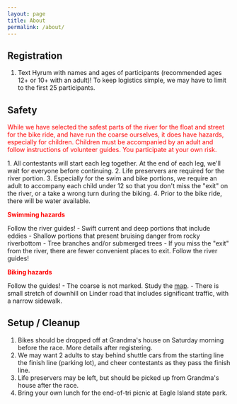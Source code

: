 ```yaml
---
layout: page
title: About
permalink: /about/
---
```


<amp-img width="600" height="300" layout="responsive" src="https://mk0completetrid5cejy.kinstacdn.com/wp-content/uploads/kids-running-1024x417.jpg"></amp-img>
## Registration
1. Text Hyrum with names and ages of participants (recommended ages 12+ or 10+ with an adult)!  To keep logistics simple, we may have to limit to the first 25 participants.

## Safety
<p style="color:red">While we have selected the safest parts of the river for the float and street for the bike ride, and have run the coarse ourselves, it does have hazards, especially for children.  Children must be accompanied by an adult and follow instructions of volunteer guides.  You participate at your own risk.</p>
1. All contestants will start each leg together.  At the end of each leg, we'll wait for everyone before continuing.
2. Life preservers are required for the river portion.
3. Especially for the swim and bike portions, we require an adult to accompany each child under 12 so that you don't miss the "exit" on the river, or a take a wrong turn during the biking.
4. Prior to the bike ride, there will be water available.
<p style="color:red"><b>Swimming hazards</b></p>
Follow the river guides!
- Swift current and deep portions that include eddies
- Shallow portions that present bruising danger from rocky riverbottom
- Tree branches and/or submerged trees
- If you miss the "exit" from the river, there are fewer convenient places to exit.  Follow the river guides!
<p style="color:red"><b>Biking hazards</b></p>
Follow the guides!
- The coarse is not marked.  Study the <a href="https://onthegomap.com/?m=s&u=mi&w%5B%5D=Routes+may+not+be+suitable+for+public+use.&c%5B%5D=Route+data+%C2%A92021+On+The+Go+Map%2C+OpenStreetMap+Contributors&d=5656&f=49d1da01ae&n=1&dm=1&context=share&r2=Y_ng8%7EckcMJt1F9X20X1AIW3Aq12o3Fi3Fc37s24g24c44c3Cu9h52X20b20Z52D0x40T0b92l20P00X23X13j17R0XA0N2r26t1Gj2g1h5Ep18f1CFUj3FJd1n1z1t2X1x1Pr2Bd21b8Cj30x33f1F%7E2Hf20d1Cf1Mt1g3f6a1d2a1h28X1AV4%7E10t50f18b1EX1g1l26R6Z12v46f1Kp1a1f2k1j1SVOv18r10h28L1%7E21r1o20u22w40cA8q12W32W10M2w11K24i98UAKq1_1c1u1Su1Gc1Gi1Ie28_20_19_1Fw11W10M0LAKOEi20y14U8yA8i21yAFo11w20m50g51e30e10g31_61g232e60Y52_66sD4Y53c2PW2Vy1Fw11y13c19M">map</a>. 
- There is small stretch of downhill on Linder road that includes significant traffic, with a narrow sidewalk.


## Setup / Cleanup
1. Bikes should be dropped off at Grandma's house on Saturday morning before the race.  More details after registering.
2. We may want 2 adults to stay behind shuttle cars from the starting line the finish line (parking lot), and cheer contestants as they pass the finish line.
3. Life preservers may be left, but should be picked up from Grandma's house after the race.
4. Bring your own lunch for the end-of-tri picnic at Eagle Island state park.
